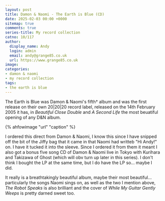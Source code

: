 ```yaml
---
layout: post
title: Damon & Naomi - The Earth is Blue (CD)
date: 2025-02-03 00:00 +0000
sitemap: true
comments: true
series-title: My record collection
catno: 10/117
author:
  display_name: Andy
  login: admin
  email: andy@grange85.co.uk
  url: https://www.grange85.co.uk
image:
categories:
- damon & naomi
- my record collection
tags:
- the earth is blue
---
```

The Earth is Blue was Damon & Naomi's fifth&dagger; album and was the first release on their own 20\|20\|20 record label, released on the 14th February 2005 it has, in _Beautiful Close Double_ and _A Second Life_ the most beuatiful opening of any D&N album.

{% ahfowimage "url" "caption" %}

I ordered this direct from Damon & Naomi, I know this since I have snipped off the bit of the Jiffy bag that it came in that Naomi had writteb "Hi Andy!" on. I have it tucked it into the sleeve. Since I ordered it from them it meant I also got a bonus five song CD of Damon & Naomi live in Tokyo with Kurihara and Takizawa of Ghost (which will obv turn up later in this series). I don't think I bought the LP at the same time, but I do have the LP so... maybe I did.

It really is a breathtakingly beautiful album, maybe their most beautiful... particularly the songs Naomi sings on, as well as the two I mention above, _The Robot Speaks_ is also brilliant and the cover of _While My Guitar Gently Weeps_ is pretty darned sweet too.





